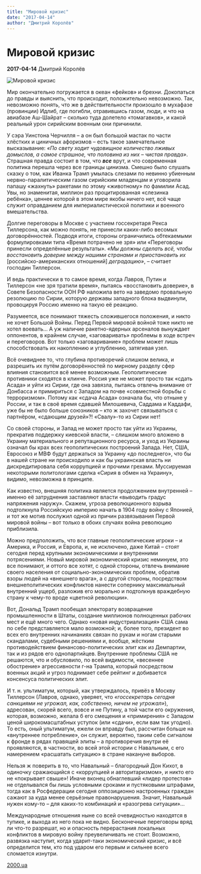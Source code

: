```yaml
---
title: "Мировой кризис"
date: "2017-04-14"
author: "Дмитрий Королёв"
---
```


# Мировой кризис

**2017-04-14** Дмитрий Королёв

![Мировой кризис](http://2000.ua/modules/pages/pictures/1000x1000/16864_1e0c75b295be91c601baf2eb40b04096_7308.jpg)

Мир окончательно погружается в океан «фейков» и брехни. Докопаться до правды и выяснить, что происходит, положительно невозможно. Так, невозможно понять, что же в действительности произошло в мухафазе (провинции) Идлиб, где погибли, отравившись газом, люди, и что на авиабазе Аш-Шайрат – сколько туда долетело «томагавков», и какой реальный урон сирийским военным они причинили.

У сэра Уинстона Черчилля – а он был большой мастак по части хлёстких и циничных афоризмов – есть такое замечательное высказывание: *«По свету ходит чудовищное количество лживых домыслов, а самое страшное, что половина из них – чистая правда»*. Страшная правда состоит в том, что ***все*** врут, и что современная политика перешла через все границы цинизма. Смешно было слушать сказку о том, как Иванка Трамп умылась слезами по невинно убиенным нервно-паралитическим газом сирийским младенцам и уговорила папашу «жахнуть» ракетами по этому «животному» по фамилии Асад. Увы, но знаменитая, миллион раз процитированная «слезинка ребёнка», ценнее которой в этом мире якобы ничего нет, всё чаще служит оправданием для империалистической политики и военного вмешательства.

Долгие переговоры в Москве с участием госсекретаря Рекса Тиллерсона, как можно понять, не принесли каких-либо весомых договорённостей. Подводя итоги, стороны ограничились обтекаемыми формулировками типа «Время потрачено не зря» или «Переговоры принесли определённые результаты». *«Мы должны сделать всё, чтобы восстановить доверие между нашими странами и приостановить их* [российско-американских отношений] *деградацию»*, – считает господин Тиллерсон.

И ведь практически в то самое время, когда Лавров, Путин и Тиллерсон «не зря тратили время», пытаясь «восстановить доверие», в Совете Безопасности ООН РФ наложила вето на заведомо провальную резолюцию по Сирии, которую державы западного блока выдвинули, провоцируя Россию именно на такую её реакцию.

Разумеется, все понимают тяжесть сложившегося положения, и никто не хочет Большой Войны. Перед Первой мировой войной тоже никто не хотел воевать… А уж наличие ракетно-ядерных арсеналов вынуждает оппонентов, в крайнем случае, «заговаривать» проблемы в ходе встреч и переговоров. Вот только «заговаривание» проблем может лишь способствовать их накоплению и углублению, затягивая узел.

Всё очевиднее то, что глубина противоречий слишком велика, и разрешить их путём договорённостей по мирному разделу сфер влияния становится всё менее возможным. Геополитические противники сходятся в клинче. Россия уже не может просто так «сдать Асада» и уйти из Сирии, где она завязла, пытаясь отвлечь внимание от Донбасса и примириться с Западом на почве «совместной борьбы с терроризмом». Потому как «сдача Асада» означала бы, что отныне у России, и так в своё время сдавшей Милошевича, Саддама и Каддафи, уже бы не было больше союзников – кто ж захочет связываться с партнёром, «сдающим друзей»?! «Свалу»-то из Сирии нет!

Со своей стороны, и Запад не может просто так уйти из Украины, прекратив поддержку киевской власти, – слишком много вложено в Украину материального и репутационного ресурса, и уход из Украины означал бы крах всех геополитических построений Запада. Нет, США, Евросоюз и МВФ будут держаться за Украину «до последнего», что бы в нашей стране ни происходило и как бы украинская власть ни дискредитировала себя коррупцией и прочими грехами. Муссируемая некоторыми политологами сделка «Сирия в обмен на Украину», видимо, невозможна в принципе.

Как известно, внешняя политика является продолжением внутренней – именно её затруднения заставляют власти «выводить градус напряжения наружу». Скажем, угроза революционного взрыва подтолкнула Российскую империю начать в 1904 году войну с Японией, и тот же мотив послужил одной из причин развязывания Первой мировой войны – вот только в обоих случаях война революцию приблизила.

Можно предположить, что все главные геополитические игроки – и Америка, и Россия, и Европа, и, не исключено, даже Китай – стоят сегодня перед крупными экономическими и внутренними потрясениями. Новый мировой экономический кризис неминуем, это все понимают, и оттого все хотят, с одной стороны, отвлечь внимание своего населения от социально-экономических проблем, обратив взоры людей на «внешнего врага», а с другой стороны, посредством внешнеполитических конфликтов нанести сопернику максимальный внутренний ущерб, разложив его морально и подтолкнув враждебную страну к чему-то вроде «цветной революции».

Вот, Дональд Трамп пообещал электорату возвращение промышленности в Штаты, создание миллионов полноценных рабочих мест и ещё много чего. Однако «новая индустриализация» США сама по себе представляется мало возможной; и, более того, президент во всех его внутренних начинаниях связан по рукам и ногам старыми скандалами, судебными решениями и, вообще, жёстким противодействием финансово-политических элит как из Демпартии, так и из рядов его однопартийцев. Внутренние проблемы США не решаются, что и обусловило, по всей видимости, «весеннее обострение» агрессивности г-на Трампа, который посредством военных акций и угроз поднимает себе рейтинг и добивается консенсуса политических элит.

И т. н. ультиматум, который, как утверждалось, привёз в Москву Тиллерсон (Лавров, однако, уверяет, что *«госсекретарь сегодня санкциями не угрожал, как, собственно, ничем не угрожал»*), адресован, скорей всего, вовсе и не Путину, а той части его окружения, которая, возможно, желала б его смещения и «примирения» с Западом ценой широкомасштабных уступок (или «сдачи», если вам так угодно). То есть, оный ультиматум, ежели он вправду был, рассчитан больше на «внутреннее потребление», он служит, вероятно, таким себе сигналом к фронде в рядах правящей элиты – а противоречия внутри её проявляются, в частности, во всей этой истории с Навальным, с его намерением «расшатать ситуацию» в стране накануне выборов.

Нельзя ж поверить в то, что Навальный – благородный Дон Кихот, в одиночку сражающийся с «коррупцией и авторитаризмом», и никто его не «покрывает свыше»! Иначе вконец обнаглевший «лидер протестов» не отделывался бы лишь условными сроками и пустяковыми штрафами, тогда как в Росфедерации сегодня оппозиционно настроенных граждан сажают за куда менее серьёзные правонарушения. Значит, Навальный нужен кому-то – для каких-то комбинаций и «разогрева ситуации»…

Международные отношения ныне со всей очевидностью находятся в тупике, и выхода из него пока не видно. Бесконечные переговоры вряд ли что-то разрешат, но и опасность перерастания локальных конфликтов в мировую войну преувеличивать не стоит. Возможно, развязка наступит, когда ударит-таки экономический кризис, и всё определится тем, кто под ударом его первым и сильнее всего сломается изнутри.

[2000.ua](http://www.2000.ua/v-nomere/forum/mir/geopoliticheskii-klinch-v-moskve.htm)